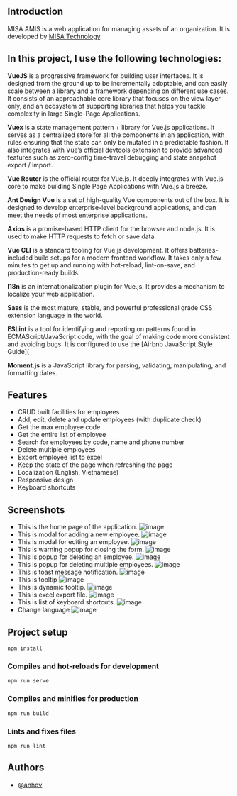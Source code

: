 
## Introduction

MISA AMIS is a web application for managing assets of an organization. It is developed by [MISA Technology](https://www.misa.com.vn/).

## In this project, I use the following technologies:

**VueJS** is a progressive framework for building user interfaces. It is designed from the ground up to be incrementally adoptable, and can easily scale between a library and a framework depending on different use cases. It consists of an approachable core library that focuses on the view layer only, and an ecosystem of supporting libraries that helps you tackle complexity in large Single-Page Applications.

**Vuex** is a state management pattern + library for Vue.js applications. It serves as a centralized store for all the components in an application, with rules ensuring that the state can only be mutated in a predictable fashion. It also integrates with Vue’s official devtools extension to provide advanced features such as zero-config time-travel debugging and state snapshot export / import.

**Vue Router** is the official router for Vue.js. It deeply integrates with Vue.js core to make building Single Page Applications with Vue.js a breeze.

**Ant Design Vue** is a set of high-quality Vue components out of the box. It is designed to develop enterprise-level background applications, and can meet the needs of most enterprise applications.

**Axios** is a promise-based HTTP client for the browser and node.js. It is used to make HTTP requests to fetch or save data.

**Vue CLI** is a standard tooling for Vue.js development. It offers batteries-included build setups for a modern frontend workflow. It takes only a few minutes to get up and running with hot-reload, lint-on-save, and production-ready builds.

**I18n** is an internationalization plugin for Vue.js. It provides a mechanism to localize your web application.

**Sass** is the most mature, stable, and powerful professional grade CSS extension language in the world.

**ESLint** is a tool for identifying and reporting on patterns found in ECMAScript/JavaScript code, with the goal of making code more consistent and avoiding bugs. It is configured to use the [Airbnb JavaScript Style Guide](

**Moment.js** is a JavaScript library for parsing, validating, manipulating, and formatting dates.


## Features
- CRUD built facilities for employees
- Add, edit, delete and update employees (with duplicate check)
- Get the max employee code
- Get the entire list of employee
- Search for employees by code, name and phone number
- Delete multiple employees
- Export employee list to excel
- Keep the state of the page when refreshing the page
- Localization (English, Vietnamese)
- Responsive design
- Keyboard shortcuts



## Screenshots
- This is the home page of the application.
![image](https://user-images.githubusercontent.com/40699842/195694820-1bd6453d-2a51-427b-b333-4834257b35bb.png)
- This is modal for adding a new employee.
![image](https://user-images.githubusercontent.com/40699842/195695113-40d32662-0099-4275-b279-146c133d76ec.png)
- This is modal for editing an employee.
![image](https://user-images.githubusercontent.com/40699842/195695294-a61529f6-b02b-4a16-9429-72616e15fb00.png)
- This is warning popup for closing the form.
![image](https://user-images.githubusercontent.com/40699842/195695658-7e77df77-ef8d-4814-ac1b-3ac526ec1623.png)
- This is popup for deleting an employee.
![image](https://user-images.githubusercontent.com/40699842/195695767-2637ba1e-5d34-4843-b07a-12b75ef9b8a1.png)
- This is popup for deleting multiple employees.
![image](https://user-images.githubusercontent.com/40699842/195695895-2bc5e0b7-17e9-4103-9ed9-aa17384ba303.png)
- This is toast message notification.
![image](https://user-images.githubusercontent.com/40699842/195695973-5bc5bdb8-e93a-4b7b-8be4-8adb34102151.png)
- This is tooltip
![image](https://user-images.githubusercontent.com/40699842/195696379-9bfcf6c0-f5a5-4481-8476-d77fb6aadd18.png)
- This is dynamic tooltip.
![image](https://user-images.githubusercontent.com/40699842/195696232-d064efb8-f752-4bcb-8a39-ea96d1b1634e.png)
- This is excel export file.
![image](https://user-images.githubusercontent.com/40699842/195696545-80458692-17b8-4412-a048-027db2b9988e.png)
- This is list of keyboard shortcuts.
![image](https://user-images.githubusercontent.com/40699842/195696692-3543c416-ed5e-44a5-80e8-0a93d26c918c.png)
- Change language
![image](https://user-images.githubusercontent.com/40699842/195696791-7751534a-12d6-4ac9-9687-482af5f394f3.png)

## Project setup
```
npm install
```

### Compiles and hot-reloads for development
```
npm run serve
```

### Compiles and minifies for production
```
npm run build
```

### Lints and fixes files
```
npm run lint
```

## Authors

- [@anhdv](https://www.facebook.com/anhdv47/)
